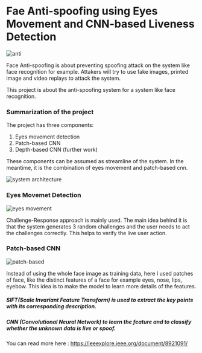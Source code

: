 # Fae Anti-spoofing using Eyes Movement and CNN-based Liveness Detection

![anti](https://user-images.githubusercontent.com/20230956/120681639-973cab80-c4c1-11eb-9113-2b4eec47cc81.png)

Face Anti-spoofing is about preventing spoofing attack on the system like face recognition for example. Attakers will try to use fake images, printed image and video replays to attack the system.

This project is about the anti-spoofing system for a system like face recognition.
### Summarization of the project
The project has three components:
1. Eyes movement detection
2. Patch-based CNN
3. Depth-based CNN (further work)

These components can be assumed as streamline of the system. In the meantime, it is the combination of eyes movement and patch-based cnn.

![system architecture](https://user-images.githubusercontent.com/20230956/120360173-77c14980-c32e-11eb-8c20-42e004384135.png)

### Eyes Movemet Detection

![eyes movement](https://user-images.githubusercontent.com/20230956/120360709-0fbf3300-c32f-11eb-8f40-6a4c93df3180.png)

Challenge-Response approach is mainly used.
The main idea behind it is that the system generates 3 random challenges and the user needs to act the challenges correctly. This helps to verify the live user action.


### Patch-based CNN

![patch-based](https://user-images.githubusercontent.com/20230956/120361527-ef43a880-c32f-11eb-9832-a3be91060463.png)

Instead of using the whole face image as training data, here I used  patches of face, like the distinct features of a face for example eyes, nose, lips, eyebow.
This idea is to make the model to learn more details of the features.
##### SIFT(Scale Invariant Feature Transform) is used to extract the key points with its corresponding description.
##### CNN (Convolutional Neural Network) to learn the feature and to classify whether the unknown data is live or spoof.

You can read more here : https://ieeexplore.ieee.org/document/8921091/






